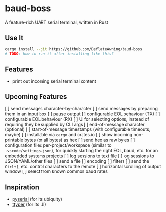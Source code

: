 # baud-boss
A feature-rich UART serial terminal, written in Rust

## Use It

```bash
cargo install --git https://github.com/DeflateAwning/baud-boss
# TODO: how to run it after installing like this?
```

## Features
* print out incoming serial terminal content

## Upcoming Features
[ ] send messages character-by-character
[ ] send messages by preparing them in an input box
[ ] pause output
[ ] configurable EOL behaviour (TX)
[ ] configurable EOL behaviour (RX)
[ ] UI for selecting options, instead of requiring they be supplied by CLI args
[ ] end-of-message character (optional)
[ ] start-of-message timestamps (with configurable timeouts, maybe)
[ ] installable via `cargo` and crates.io
[ ] show incoming non-printable bytes (or all bytes) as hex
[ ] send hex as raw bytes
[ ] configuration files per-project/workspace (similar to `.vscode/settings.json`), for quickly starting the right EOL, baud, etc. for an embedded systems projects
[ ] log sessions to text file
[ ] log sessions to JSON/YAML/other files
[ ] send a file
[ ] encoding
[ ] filters
[ ] send the `Ctrl+]`, etc. control characters to the remote
[ ] horizontal scrolling of output window
[ ] select from known common baud rates

## Inspiration
* [pyserial](https://github.com/pyserial/pyserial) (for its ubiquity)
* [ttyper](https://github.com/max-niederman/ttyper) (for its UI)
